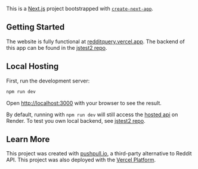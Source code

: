 This is a [Next.js](https://nextjs.org) project bootstrapped with [`create-next-app`](https://nextjs.org/docs/app/api-reference/cli/create-next-app).

## Getting Started
The website is fully functional at [redditquery.vercel.app](https://redditquery.vercel.app).
The backend of this app can be found in the [jstest2 repo](https://github.com/fruitSalad266/jstest2).

## Local Hosting
First, run the development server:

```bash
npm run dev
```

Open [http://localhost:3000](http://localhost:3000) with your browser to see the result.

By default, running with `npm run dev` will still access the [hosted api](https://jstest2.onrender.com) on Render. To test you own local backend, see [jstest2 repo](https://github.com/fruitSalad266/jstest2).

## Learn More
This project was created with [pushpull.io](http://api.pushpull.io), a third-party alternative to Reddit API.
This project was also deployed with the [Vercel Platform](https://vercel.com/new?utm_medium=default-template&filter=next.js&utm_source=create-next-app&utm_campaign=create-next-app-readme).

